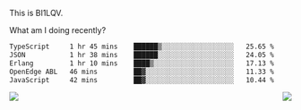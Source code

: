 This is BI1LQV.

What am I doing recently?

<!--START_SECTION:waka-->

```txt
TypeScript     1 hr 45 mins    ██████▒░░░░░░░░░░░░░░░░░░   25.65 %
JSON           1 hr 38 mins    ██████░░░░░░░░░░░░░░░░░░░   24.05 %
Erlang         1 hr 10 mins    ████▒░░░░░░░░░░░░░░░░░░░░   17.13 %
OpenEdge ABL   46 mins         ██▓░░░░░░░░░░░░░░░░░░░░░░   11.33 %
JavaScript     42 mins         ██▓░░░░░░░░░░░░░░░░░░░░░░   10.44 %
```

<!--END_SECTION:waka-->
<img align="right" src="https://github-readme-stats.vercel.app/api?username=bi1lqv&show_icons=true&count_private=true">

<img src="https://metrics.lecoq.io/bi1lqv?template=classic&base.activity=0&base.community=0&base.repositories=0&base.metadata=0&isocalendar=1&base=header%2C%20activity%2C%20community%2C%20repositories%2C%20metadata&base.indepth=false&base.hireable=false&isocalendar=false&isocalendar.duration=full-year&config.timezone=Asia%2FShanghai">
